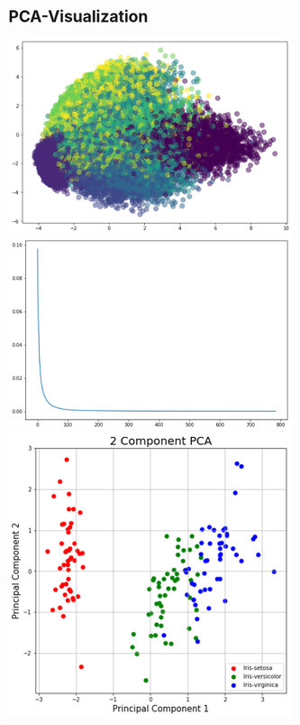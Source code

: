 # PCA-Visualization

<img src='pics/pics1.png'>

<img src='pics/pics3.png'>

<img src='pics/pics2.png'>

